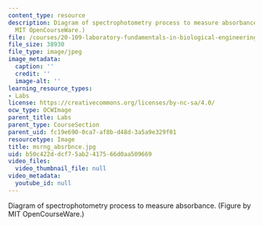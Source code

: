 ```yaml
---
content_type: resource
description: Diagram of spectrophotometry process to measure absorbance. (Figure by
  MIT OpenCourseWare.)
file: /courses/20-109-laboratory-fundamentals-in-biological-engineering-fall-2007/b50c422ddcf75ab2417566d0aa509669_msrng_absrbnce.jpg
file_size: 38930
file_type: image/jpeg
image_metadata:
  caption: ''
  credit: ''
  image-alt: ''
learning_resource_types:
- Labs
license: https://creativecommons.org/licenses/by-nc-sa/4.0/
ocw_type: OCWImage
parent_title: Labs
parent_type: CourseSection
parent_uid: fc19e690-0ca7-af8b-d48d-3a5a9e329f01
resourcetype: Image
title: msrng_absrbnce.jpg
uid: b50c422d-dcf7-5ab2-4175-66d0aa509669
video_files:
  video_thumbnail_file: null
video_metadata:
  youtube_id: null
---
```

Diagram of spectrophotometry process to measure absorbance. (Figure by MIT OpenCourseWare.)